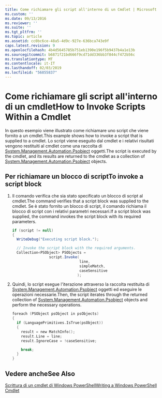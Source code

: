 ```yaml
---
title: Come richiamare gli script all'interno di un Cmdlet | Microsoft Docs
ms.custom: ''
ms.date: 09/13/2016
ms.reviewer: ''
ms.suite: ''
ms.tgt_pltfrm: ''
ms.topic: article
ms.assetid: cc0bc6ce-48a5-4d9c-927e-636bca743e9f
caps.latest.revision: 9
ms.openlocfilehash: 4b4d5645785b751eb1390e196f5b9437b4a1e13b
ms.sourcegitcommit: b6871f21bd666f9cd71dd336bb3f844cf472b56c
ms.translationtype: MT
ms.contentlocale: it-IT
ms.lasthandoff: 02/03/2019
ms.locfileid: "56855837"
---
```

# <a name="how-to-invoke-scripts-within-a-cmdlet"></a><span data-ttu-id="29077-102">Come richiamare gli script all'interno di un cmdlet</span><span class="sxs-lookup"><span data-stu-id="29077-102">How to Invoke Scripts Within a Cmdlet</span></span>

<span data-ttu-id="29077-103">In questo esempio viene illustrato come richiamare uno script che viene fornito a un cmdlet.</span><span class="sxs-lookup"><span data-stu-id="29077-103">This example shows how to invoke a script that is supplied to a cmdlet.</span></span> <span data-ttu-id="29077-104">Lo script viene eseguito dal cmdlet e i relativi risultati vengono restituiti al cmdlet come una raccolta di [System.Management.Automation.Psobject](/dotnet/api/System.Management.Automation.PSObject) oggetti.</span><span class="sxs-lookup"><span data-stu-id="29077-104">The script is executed by the cmdlet, and its results are returned to the cmdlet as a collection of [System.Management.Automation.Psobject](/dotnet/api/System.Management.Automation.PSObject) objects.</span></span>

## <a name="to-invoke-a-script-block"></a><span data-ttu-id="29077-105">Per richiamare un blocco di script</span><span class="sxs-lookup"><span data-stu-id="29077-105">To invoke a script block</span></span>

1. <span data-ttu-id="29077-106">Il comando verifica che sia stato specificato un blocco di script al cmdlet.</span><span class="sxs-lookup"><span data-stu-id="29077-106">The command verifies that a script block was supplied to the cmdlet.</span></span> <span data-ttu-id="29077-107">Se è stato fornito un blocco di script, il comando richiama il blocco di script con i relativi parametri necessari.</span><span class="sxs-lookup"><span data-stu-id="29077-107">If a script block was supplied, the command invokes the script block with its required parameters.</span></span>

    ```csharp
    if (script != null)
    {
      WriteDebug("Executing script block.");

      // Invoke the script block with the required arguments.
      Collection<PSObject> PSObjects =
                     script.Invoke(
                                   line,
                                   simpleMatch,
                                   caseSensitive
                                  );
    ```

2. <span data-ttu-id="29077-108">Quindi, lo script esegue l'iterazione attraverso la raccolta restituita di [System.Management.Automation.Psobject](/dotnet/api/System.Management.Automation.PSObject) oggetti ed eseguire le operazioni necessarie.</span><span class="sxs-lookup"><span data-stu-id="29077-108">Then, the script iterates through the returned collection of [System.Management.Automation.Psobject](/dotnet/api/System.Management.Automation.PSObject) objects and perform the necessary operations.</span></span>

    ```c
    foreach (PSObject psObject in psObjects)
    {
      if (LanguagePrimitives.IsTrue(psObject))
      {
        result = new MatchInfo();
        result.Line = line;
        result.IgnoreCase = !caseSensitive;

        break;
      }
    }

    ```

## <a name="see-also"></a><span data-ttu-id="29077-109">Vedere anche</span><span class="sxs-lookup"><span data-stu-id="29077-109">See Also</span></span>

[<span data-ttu-id="29077-110">Scrittura di un cmdlet di Windows PowerShell</span><span class="sxs-lookup"><span data-stu-id="29077-110">Writing a Windows PowerShell Cmdlet</span></span>](./writing-a-windows-powershell-cmdlet.md)
